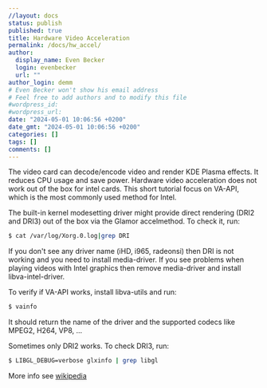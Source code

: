 ```yaml
---
//layout: docs
status: publish
published: true
title: Hardware Video Acceleration
permalink: /docs/hw_accel/
author:
  display_name: Even Becker
  login: evenbecker
  url: ""
author_login: demm
# Even Becker won't show his email address
# Feel free to add authors and to modify this file
#wordpress_id:
#wordpress_url:
date: "2024-05-01 10:06:56 +0200"
date_gmt: "2024-05-01 10:06:56 +0200"
categories: []
tags: []
comments: []
---
```


The video card can decode/encode video and render KDE Plasma effects. It reduces CPU usage and save power. Hardware video acceleration does not work out of the box for intel cards. This short tutorial focus on VA-API, which is the most commonly used method for Intel.

The built-in kernel modesetting driver might provide direct rendering (DRI2 and DRI3) out of the box via the Glamor accelmethod. To check it, run:

```sh
$ cat /var/log/Xorg.0.log|grep DRI

```

If you don't see any driver name (iHD, i965, radeonsi) then DRI is not working and you need to install media-driver. If you see problems when playing videos with Intel graphics then remove media-driver and install libva-intel-driver.

To verify if VA-API works, install libva-utils and run:

```sh
$ vainfo
```

It should return the name of the driver and the supported codecs like MPEG2, H264, VP8, ...

Sometimes only DRI2 works. To check DRI3, run:

```sh
$ LIBGL_DEBUG=verbose glxinfo | grep libgl
```

More info see [wikipedia](https://en.wikipedia.org/wiki/Graphics_processing_unit#GPU_accelerated_video_decoding_and_encoding)
